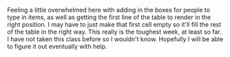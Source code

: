 Feeling a little overwhelmed here with adding in the boxes for people to type in items, as well as getting the first line of the table to render in the right position. I may have to just make that first cell empty so it'll fill the rest of the table in the right way. This really is the toughest week, at least so far. I have not taken this class before so I wouldn't know. Hopefully I will be able to figure it out eventually with help.
